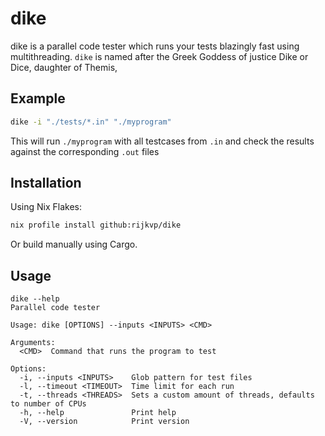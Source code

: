 # dike

dike is a parallel code tester which runs your tests blazingly fast using multithreading.
`dike` is named after the Greek Goddess of justice Dike or Dice, daughter of Themis, 

## Example

```sh
dike -i "./tests/*.in" "./myprogram"
```
This will run `./myprogram` with all testcases from `.in` and check the results against the corresponding `.out` files

## Installation

Using Nix Flakes:
```sh
nix profile install github:rijkvp/dike
```

Or build manually using Cargo.

## Usage

```
dike --help
Parallel code tester

Usage: dike [OPTIONS] --inputs <INPUTS> <CMD>

Arguments:
  <CMD>  Command that runs the program to test

Options:
  -i, --inputs <INPUTS>    Glob pattern for test files
  -l, --timeout <TIMEOUT>  Time limit for each run
  -t, --threads <THREADS>  Sets a custom amount of threads, defaults to number of CPUs
  -h, --help               Print help
  -V, --version            Print version
```

